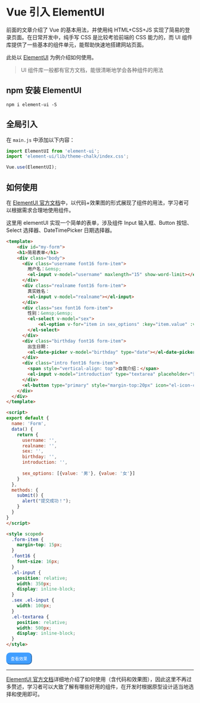 # Vue 引入 ElementUI

前面的文章介绍了 Vue 的基本用法，并使用纯 HTML+CSS+JS 实现了简易的登录页面。在日常开发中，纯手写 CSS 是比较考验前端的 CSS 能力的，而 UI 组件库提供了一些基本的组件单元，能帮助快速地搭建网站页面。

此处以 <a target="_blank" href="https://element.eleme.cn/#/zh-CN">ElementUI</a> 为例介绍如何使用。

> UI 组件库一般都有官方文档，能很清晰地学会各种组件的用法

## npm 安装 ElementUI

```shell
npm i element-ui -S
```

## 全局引入

在 `main.js` 中添加以下内容：

```js
import ElementUI from 'element-ui';
import 'element-ui/lib/theme-chalk/index.css';

Vue.use(ElementUI);
```

## 如何使用

在 <a target="_blank" href="https://element.eleme.cn/#/zh-CN/component/layout">ElementUI 官方文档</a>中，以代码+效果图的形式展现了组件的用法，学习者可以根据需求合理地使用组件。

这里用 elementUI 实现一个简单的表单，涉及组件 Input 输入框、Button 按钮、Select 选择器、DateTimePicker 日期选择器。

```html
<template>
	<div id="my-form">
  	<h1>简易表单</h1>
    <div class="body">
      <div class="username font16 form-item">
        用户名：&emsp;
        <el-input v-model="username" maxlength="15" show-word-limit></el-input>
      </div>
      <div class="realname font16 form-item">
        真实姓名：
        <el-input v-model="realname"></el-input>
      </div>
      <div class="sex font16 form-item">
        性别：&emsp;&emsp;
        <el-select v-model="sex">
        	<el-option v-for="item in sex_options" :key="item.value" :value="item.value"></el-option>
        </el-select>
      </div>
      <div class="birthday font16 form-item">
      	出生日期：
        <el-date-picker v-model="birthday" type="date"></el-date-picker>
      </div>
      <div class="intro font16 form-item">
      	<span style="vertical-align: top">自我介绍：</span>
        <el-input v-model="introduction" type="textarea" placeholder="请简要介绍自己，内容不超过300字" maxlength="300" show-word-limit></el-input>
      </div>
      <el-button type="primary" style="margin-top:20px" icon="el-icon-check" @click="submit">提交</el-button>
    </div>
  </div>
</template>

<script>
export default {
  name: 'Form',
  data() {
    return {
      username: '',
      realname: '',
      sex: '',
      birthday: '',
      introduction: '',
      
      sex_options: [{value: '男'}, {value: '女'}]
    }
  },
  methods: {
    submit() {
      alert("提交成功！");
    }
  }
}
</script>

<style scoped>
  .form-item {
    margin-top: 15px;
  }
  .font16 {
    font-size: 16px;
  }
  .el-input {
    position: relative;
    width: 350px;
    display: inline-block;
  }
  .sex .el-input {
    width: 100px;
  }
  .el-textarea {
    position: relative;
    width: 500px;
    display: inline-block;
  }
</style>
```

<a href="https://zewanhuang.github.io/vue-online/?p=5D39F97D0C" target="_blank" style=""><button style="background-color: #409eff; border-color: #409eff; font-size: 0.8em; color: #fff; padding: 6px 10px; border-radius: 10px">查看效果</button></a>

---

<a target="_blank" href="https://element.eleme.cn/#/zh-CN">ElementUI 官方文档</a>详细地介绍了如何使用（含代码和效果图），因此这里不再过多赘述，学习者可以大致了解有哪些好用的组件，在开发时根据原型设计适当地选择和使用即可。
